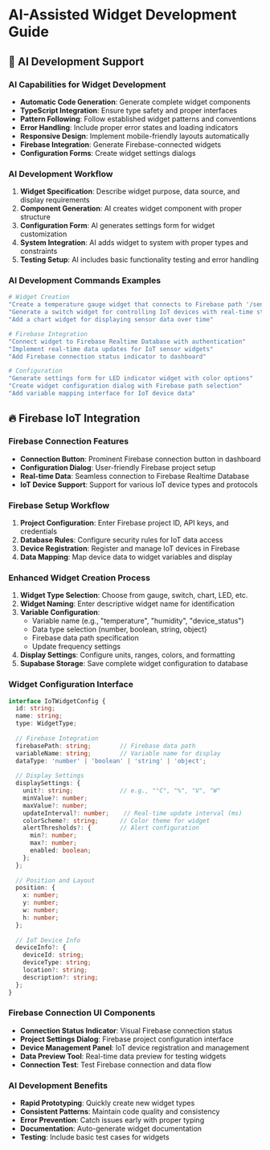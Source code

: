 # AI-Assisted Widget Development Guide

## 🤖 AI Development Support

### AI Capabilities for Widget Development
- **Automatic Code Generation**: Generate complete widget components
- **TypeScript Integration**: Ensure type safety and proper interfaces
- **Pattern Following**: Follow established widget patterns and conventions
- **Error Handling**: Include proper error states and loading indicators
- **Responsive Design**: Implement mobile-friendly layouts automatically
- **Firebase Integration**: Generate Firebase-connected widgets
- **Configuration Forms**: Create widget settings dialogs

### AI Development Workflow
1. **Widget Specification**: Describe widget purpose, data source, and display requirements
2. **Component Generation**: AI creates widget component with proper structure
3. **Configuration Form**: AI generates settings form for widget customization
4. **System Integration**: AI adds widget to system with proper types and constraints
5. **Testing Setup**: AI includes basic functionality testing and error handling

### AI Development Commands Examples
```bash
# Widget Creation
"Create a temperature gauge widget that connects to Firebase path '/sensors/temp'"
"Generate a switch widget for controlling IoT devices with real-time status"
"Add a chart widget for displaying sensor data over time"

# Firebase Integration
"Connect widget to Firebase Realtime Database with authentication"
"Implement real-time data updates for IoT sensor widgets"
"Add Firebase connection status indicator to dashboard"

# Configuration
"Generate settings form for LED indicator widget with color options"
"Create widget configuration dialog with Firebase path selection"
"Add variable mapping interface for IoT device data"
```

## 🔥 Firebase IoT Integration

### Firebase Connection Features
- **Connection Button**: Prominent Firebase connection button in dashboard
- **Configuration Dialog**: User-friendly Firebase project setup
- **Real-time Data**: Seamless connection to Firebase Realtime Database
- **IoT Device Support**: Support for various IoT device types and protocols

### Firebase Setup Workflow
1. **Project Configuration**: Enter Firebase project ID, API keys, and credentials
2. **Database Rules**: Configure security rules for IoT data access
3. **Device Registration**: Register and manage IoT devices in Firebase
4. **Data Mapping**: Map device data to widget variables and display

### Enhanced Widget Creation Process
1. **Widget Type Selection**: Choose from gauge, switch, chart, LED, etc.
2. **Widget Naming**: Enter descriptive widget name for identification
3. **Variable Configuration**:
   - Variable name (e.g., "temperature", "humidity", "device_status")
   - Data type selection (number, boolean, string, object)
   - Firebase data path specification
   - Update frequency settings
4. **Display Settings**: Configure units, ranges, colors, and formatting
5. **Supabase Storage**: Save complete widget configuration to database

### Widget Configuration Interface
```typescript
interface IoTWidgetConfig {
  id: string;
  name: string;
  type: WidgetType;
  
  // Firebase Integration
  firebasePath: string;        // Firebase data path
  variableName: string;        // Variable name for display
  dataType: 'number' | 'boolean' | 'string' | 'object';
  
  // Display Settings
  displaySettings: {
    unit?: string;             // e.g., "°C", "%", "V", "W"
    minValue?: number;
    maxValue?: number;
    updateInterval?: number;    // Real-time update interval (ms)
    colorScheme?: string;      // Color theme for widget
    alertThresholds?: {        // Alert configuration
      min?: number;
      max?: number;
      enabled: boolean;
    };
  };
  
  // Position and Layout
  position: {
    x: number;
    y: number;
    w: number;
    h: number;
  };
  
  // IoT Device Info
  deviceInfo?: {
    deviceId: string;
    deviceType: string;
    location?: string;
    description?: string;
  };
}
```

### Firebase Connection UI Components
- **Connection Status Indicator**: Visual Firebase connection status
- **Project Settings Dialog**: Firebase project configuration interface
- **Device Management Panel**: IoT device registration and management
- **Data Preview Tool**: Real-time data preview for testing widgets
- **Connection Test**: Test Firebase connection and data flow

### AI Development Benefits
- **Rapid Prototyping**: Quickly create new widget types
- **Consistent Patterns**: Maintain code quality and consistency
- **Error Prevention**: Catch issues early with proper typing
- **Documentation**: Auto-generate widget documentation
- **Testing**: Include basic test cases for widgets